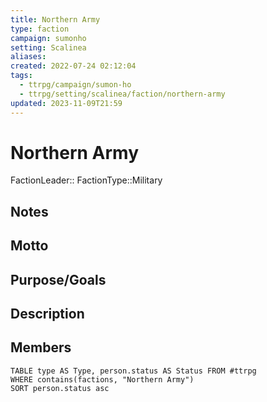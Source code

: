 ```yaml
---
title: Northern Army
type: faction
campaign: sumonho
setting: Scalinea
aliases: 
created: 2022-07-24 02:12:04
tags:
  - ttrpg/campaign/sumon-ho
  - ttrpg/setting/scalinea/faction/northern-army
updated: 2023-11-09T21:59
---
```


# Northern Army

FactionLeader::
FactionType::Military

## Notes


## Motto


## Purpose/Goals


## Description


## Members

```dataview
TABLE type AS Type, person.status AS Status FROM #ttrpg
WHERE contains(factions, "Northern Army")
SORT person.status asc
```

